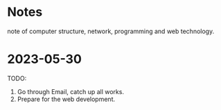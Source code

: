 # Notes
note of computer structure, network, programming and web technology.

# 2023-05-30
TODO:
1. Go through Email, catch up all works.
2. Prepare for the web development.